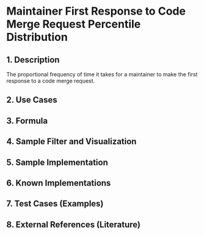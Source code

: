 # Maintainer First Response to Code Merge Request Percentile Distribution

## 1. Description
The proportional frequency of time it takes for a maintainer to make the first response to a code merge request.

## 2. Use Cases

## 3. Formula

## 4. Sample Filter and Visualization

## 5. Sample Implementation

## 6. Known Implementations

## 7. Test Cases (Examples)

## 8. External References (Literature)
